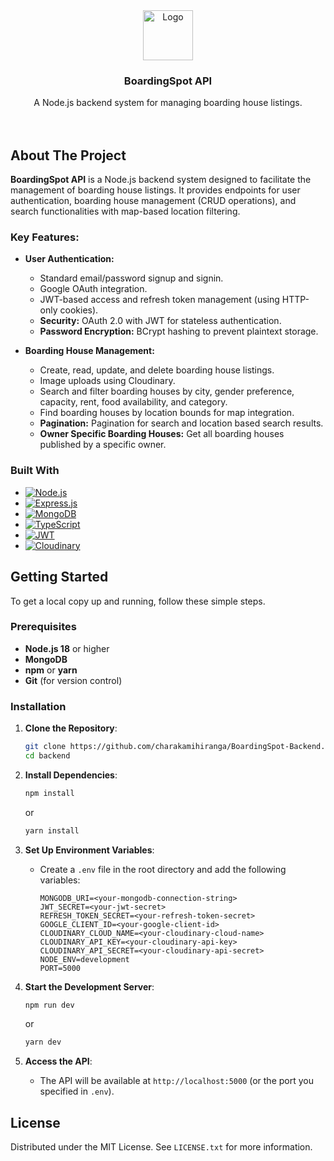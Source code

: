 <div align="center">
  <a href="https://github.com/charakamihiranga/BoardingSpot-Backend.git">
    <img src="https://github.com/user-attachments/assets/fbf6fd5f-3b01-4904-b522-4eb53b8ca9e5" alt="Logo" width="80" height="80">
  </a>
  <h3>BoardingSpot API</h3>
  <p>
    A Node.js backend system for managing boarding house listings.
    <br />
    <br />
    <br />
  </p>
</div>

## About The Project

**BoardingSpot API** is a Node.js backend system designed to facilitate the management of boarding house listings. It provides endpoints for user authentication, boarding house management (CRUD operations), and search functionalities with map-based location filtering.

### Key Features:

-   **User Authentication:**
    -   Standard email/password signup and signin.
    -   Google OAuth integration.
    -   JWT-based access and refresh token management (using HTTP-only cookies).
    -   **Security:** OAuth 2.0 with JWT for stateless authentication.
    -   **Password Encryption:** BCrypt hashing to prevent plaintext storage.

-   **Boarding House Management:**
    -   Create, read, update, and delete boarding house listings.
    -   Image uploads using Cloudinary.
    -   Search and filter boarding houses by city, gender preference, capacity, rent, food availability, and category.
    -   Find boarding houses by location bounds for map integration.
    -   **Pagination:** Pagination for search and location based search results.
    -   **Owner Specific Boarding Houses:** Get all boarding houses published by a specific owner.

### Built With

-   [![Node.js][Node.js]][Node-url]
-   [![Express.js][Express.js]][Express-url]
-   [![MongoDB][MongoDB.com]][MongoDB-url]
-   [![TypeScript][TypeScript.com]][TypeScript-url]
-   [![JWT][JWT.io]][JWT-url]
-   [![Cloudinary][Cloudinary.com]][Cloudinary-url]

## Getting Started

To get a local copy up and running, follow these simple steps.

### Prerequisites

-   **Node.js 18** or higher
-   **MongoDB**
-   **npm** or **yarn**
-   **Git** (for version control)

### Installation

1.  **Clone the Repository**:

    ```bash
    git clone https://github.com/charakamihiranga/BoardingSpot-Backend.git
    cd backend
    ```

2.  **Install Dependencies**:

    ```bash
    npm install
    ```

    or

    ```bash
    yarn install
    ```

3.  **Set Up Environment Variables**:

    -   Create a `.env` file in the root directory and add the following variables:

        ```properties
        MONGODB_URI=<your-mongodb-connection-string>
        JWT_SECRET=<your-jwt-secret>
        REFRESH_TOKEN_SECRET=<your-refresh-token-secret>
        GOOGLE_CLIENT_ID=<your-google-client-id>
        CLOUDINARY_CLOUD_NAME=<your-cloudinary-cloud-name>
        CLOUDINARY_API_KEY=<your-cloudinary-api-key>
        CLOUDINARY_API_SECRET=<your-cloudinary-api-secret>
        NODE_ENV=development
        PORT=5000
        ```

4.  **Start the Development Server**:

    ```bash
    npm run dev
    ```

    or

    ```bash
    yarn dev
    ```

5.  **Access the API**:

    -   The API will be available at `http://localhost:5000` (or the port you specified in `.env`).


## License

Distributed under the MIT License. See `LICENSE.txt` for more information.

[Node.js]: https://img.shields.io/badge/Node.js-43853D?style=for-the-badge&logo=node.js&logoColor=white
[Node-url]: https://nodejs.org/
[Express.js]: https://img.shields.io/badge/Express.js-404D59?style=for-the-badge
[Express-url]: https://expressjs.com/
[MongoDB.com]: https://img.shields.io/badge/MongoDB-47A248?style=for-the-badge&logo=mongodb&logoColor=white
[MongoDB-url]: https://www.mongodb.com/
[TypeScript.com]: https://img.shields.io/badge/TypeScript-007ACC?style=for-the-badge&logo=typescript&logoColor=white
[TypeScript-url]: https://www.typescriptlang.org/
[JWT.io]: https://img.shields.io/badge/JWT-black?style=for-the-badge&logo=JSON%20web%20tokens
[JWT-url]: https://jwt.io/
[Cloudinary.com]: https://img.shields.io/badge/Cloudinary-white?style=for-the-badge&logo=cloudinary&logoColor=blue
[Cloudinary-url]: https://cloudinary.com/
